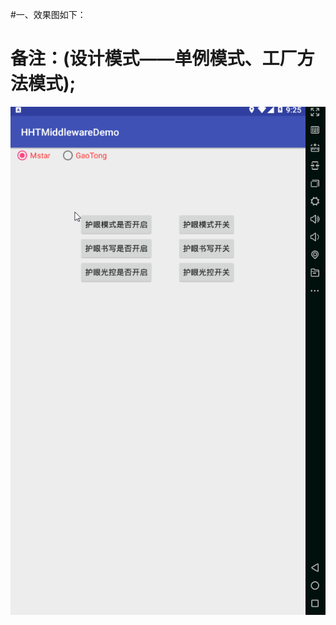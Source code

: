 #一、效果图如下：
# 备注：(设计模式——单例模式、工厂方法模式);
![image](https://github.com/wufeiqing/HHTTvMiddleware/blob/master/Gif/picture01.gif)
